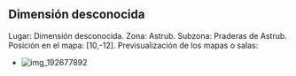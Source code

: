 ## Dimensión desconocida
Lugar: Dimensión desconocida.
Zona: Astrub.
Subzona: Praderas de Astrub.
Posición en el mapa: [10,-12].
Previsualización de los mapas o salas:
- ![img_192677892](https://media.discordapp.net/attachments/1115311447145193482/1115344533530611854/192677892.jpg)